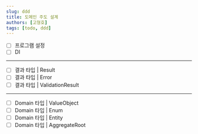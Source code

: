 ```yaml
---
slug: ddd
title: 도메인 주도 설계
authors: [고형호]
tags: [todo, ddd]
---
```


- [ ] 프로그램 설정
- [ ] DI
---
- [ ] 결과 타입 | Result
- [ ] 결과 타입 | Error
- [ ] 결과 타입 | ValidationResult
---
- [ ] Domain 타입 | ValueObject
- [ ] Domain 타입 | Enum
- [ ] Domain 타입 | Entity
- [ ] Domain 타입 | AggregateRoot